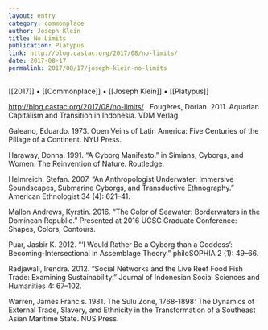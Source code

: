 ```yaml
---
layout: entry
category: commonplace
author: Joseph Klein
title: No Limits
publication: Platypus
link: http://blog.castac.org/2017/08/no-limits/
date: 2017-08-17
permalink: 2017/08/17/joseph-klein-no-limits
---
```


[[2017]] • [[Commonplace]] • [[Joseph Klein]] • [[Platypus]]

http://blog.castac.org/2017/08/no-limits/
 
Fougères, Dorian. 2011. Aquarian Capitalism and Transition in Indonesia. VDM Verlag.

Galeano, Eduardo. 1973. Open Veins of Latin America: Five Centuries of the Pillage of a Continent. NYU Press.

Haraway, Donna. 1991. “A Cyborg Manifesto.” in Simians, Cyborgs, and Women: The Reinvention of Nature. Routledge.

Helmreich, Stefan. 2007. “An Anthropologist Underwater: Immersive Soundscapes, Submarine Cyborgs, and Transductive Ethnography.” American Ethnologist 34 (4): 621–41.

Mallon Andrews, Kyrstin. 2016. “The Color of Seawater: Borderwaters in the Domincan Republic.” Presented at 2016 UCSC Graduate Conference: Shapes, Colors, Contours.

Puar, Jasbir K. 2012. “‘I Would Rather Be a Cyborg than a Goddess’: Becoming-Intersectional in Assemblage Theory.” philoSOPHIA 2 (1): 49–66.

Radjawali, Irendra. 2012. “Social Networks and the Live Reef Food Fish Trade: Examining Sustainability.” Journal of Indonesian Social Sciences and Humanities 4: 67–102.

Warren, James Francis. 1981. The Sulu Zone, 1768-1898: The Dynamics of External Trade, Slavery, and Ethnicity in the Transformation of a Southeast Asian Maritime State. NUS Press.